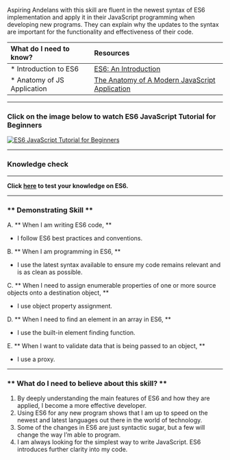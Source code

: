 Aspiring Andelans with this skill are fluent in the newest syntax of ES6 implementation and apply it in their JavaScript programming when developing new programs. They can explain why the updates to the syntax are important for the functionality and effectiveness of their code.


| What do I need to know?   |      Resources      |
|:-------------|:------------------|
| * Introduction to ES6| [ES6: An Introduction](https://learn.co/lessons/introduction-to-es6) |
| * Anatomy of JS Application |[The Anatomy of A Modern JavaScript Application](https://www.sitepoint.com/anatomy-of-a-modern-javascript-application/) |

----------
### **Click on the image below to watch ES6 JavaScript Tutorial for Beginners**

[![ES6 JavaScript Tutorial for Beginners](https://cdn-images-1.medium.com/max/1127/1*HUaxH2tr9fPUGuup_vdQrA.png)](https://www.youtube.com/watch?v=IEf1KAcK6A8 "ES6 JavaScript Tutorial for Beginners")

------------
### **Knowledge check**
-----------------------

**Click [here](https://goo.gl/forms/VBLqkqAUoQsT8EZ02) to test your knowledge on ES6.**

-----------

### ** Demonstrating Skill **
A. **  When I am writing ES6 code,  **
-  I follow ES6 best practices and conventions.

B. **  When I am programming in ES6,  **
-  I use the latest syntax available to ensure my code remains relevant and is as clean as possible.

C. **  When I need to assign enumerable properties of one or more source objects onto a destination object,  **
-  I use object property assignment.

D. **  When I need to find an element in an array in ES6,  **
-  I use the built-in element finding function.

E. **  When I want to validate data that is being passed to an object,  **
-  I use a proxy.

----------

### ** What do I need to believe about this skill? **
1. By deeply understanding the main features of ES6 and how they are applied, I become a more effective developer.
2. Using ES6 for any new program shows that I am up to speed on the newest and latest languages out there in the world of technology.
3. Some of the changes in ES6 are just syntactic sugar, but a few will change the way I’m able to program.
4. I am always looking for the simplest way to write JavaScript. ES6 introduces further clarity into my code.

